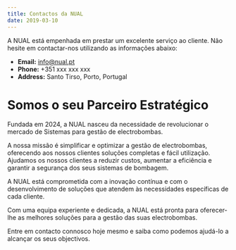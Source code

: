 ```yaml
---
title: Contactos da NUAL
date: 2019-03-10
---
```


A NUAL está empenhada em prestar um excelente serviço ao cliente. Não hesite em contactar-nos utilizando as informações abaixo:

- **Email:** info@nual.pt
- **Phone:** +351 xxx xxx xxx
- **Address:** Santo Tirso, Porto, Portugal



# Somos o seu Parceiro Estratégico

  Fundada em 2024, a NUAL nasceu da necessidade de revolucionar o mercado de Sistemas para gestão de 
  electrobombas. 


  A nossa missão é simplificar e optimizar a gestão de electrobombas, oferecendo aos 
  nossos clientes soluções completas e fácil utilização. Ajudamos os nossos clientes a reduzir custos, 
  aumentar a eficiência e garantir a segurança dos seus sistemas de bombagem.


  A NUAL está comprometida com a inovação contínua e com o desenvolvimento de soluções que 
  atendem às necessidades específicas de cada cliente.


  Com uma equipa experiente e dedicada, a NUAL está pronta para oferecer-lhe as 
  melhores soluções para a gestão das suas electrobombas. 


  Entre em contacto connosco hoje mesmo e saiba como podemos 
  ajudá-lo a alcançar os seus objectivos.

